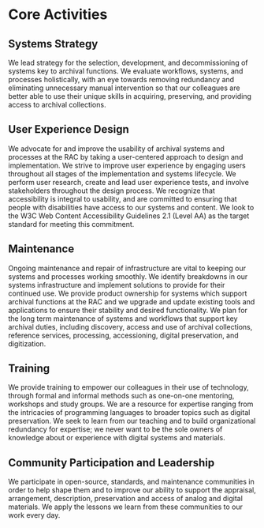 # Core Activities

## Systems Strategy
We lead strategy for the selection, development, and decommissioning of systems key to archival functions. We evaluate workflows, systems, and processes holistically, with an eye towards removing redundancy and eliminating unnecessary manual intervention so that our colleagues are better able to use their unique skills in acquiring, preserving, and providing access to archival collections.

## User Experience Design
We advocate for and improve the usability of archival systems and processes at the RAC by taking a user-centered approach to design and implementation. We strive to improve user experience by engaging users throughout all stages of the implementation and systems lifecycle. We perform user research, create and lead user experience tests, and involve stakeholders throughout the design process. We recognize that accessibility is integral to usability, and are committed to ensuring that people with disabilities have access to our systems and content. We look to the W3C Web Content Accessibility Guidelines 2.1 (Level AA) as the target standard for meeting this commitment.

## Maintenance
Ongoing maintenance and repair of infrastructure are vital to keeping our systems and processes working smoothly. We identify  breakdowns in our systems infrastructure and implement solutions to provide for their continued use. We provide product ownership for systems which support archival functions at the RAC and we upgrade and update existing tools and applications to ensure their stability and desired functionality. We plan for the long term maintenance of systems and workflows that support key archival duties, including discovery, access and use of archival collections, reference services, processing, accessioning, digital preservation, and digitization.

## Training
We provide training to empower our colleagues in their use of technology, through formal and informal methods such as one-on-one mentoring, workshops and study groups. We are a resource for expertise ranging from the intricacies of programming languages to broader topics such as digital preservation. We seek to learn from our teaching and to build organizational redundancy for expertise; we never want to be the sole owners of knowledge about or experience with digital systems and materials.

## Community Participation and Leadership
We participate in open-source, standards, and maintenance communities in order to help shape them and to improve our ability to support the appraisal, arrangement, description, preservation and access of analog and digital materials. We apply the lessons we learn from these communities to our work every day.
